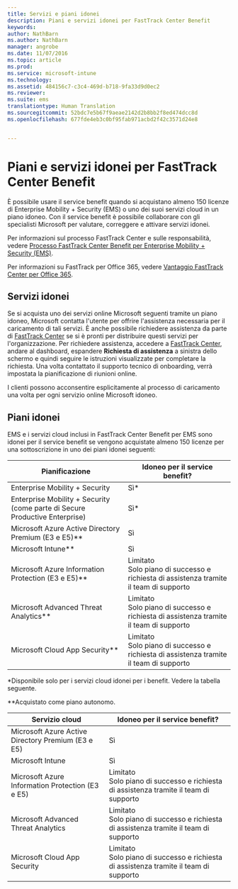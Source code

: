 ```yaml
---
title: Servizi e piani idonei
description: Piani e servizi idonei per FastTrack Center Benefit
keywords: 
author: NathBarn
ms.author: NathBarn
manager: angrobe
ms.date: 11/07/2016
ms.topic: article
ms.prod: 
ms.service: microsoft-intune
ms.technology: 
ms.assetid: 484156c7-c3c4-469d-b718-9fa33d9d0ec2
ms.reviewer: 
ms.suite: ems
translationtype: Human Translation
ms.sourcegitcommit: 52bdc7e5b67f9aeae2142d2b8bb2f8ed474dcc8d
ms.openlocfilehash: 677fde4eb3c0bf95fab971acbd2f42c3571d24e8


---
```


# <a name="fasttrack-center-benefit-eligible-services-and-plans"></a>Piani e servizi idonei per FastTrack Center Benefit
È possibile usare il service benefit quando si acquistano almeno 150 licenze di Enterprise Mobility + Security (EMS) o uno dei suoi servizi cloud in un piano idoneo. Con il service benefit è possibile collaborare con gli specialisti Microsoft per valutare, correggere e attivare servizi idonei.

Per informazioni sul processo FastTrack Center e sulle responsabilità, vedere [Processo FastTrack Center Benefit per Enterprise Mobility + Security (EMS)](fasttrack-center-benefit-process-for-enterprise-mobility-suite-ems.md).

Per informazioni su FastTrack per Office 365, vedere [Vantaggio FastTrack Center per Office 365](https://technet.microsoft.com/library/office-365-onboarding-benefit.aspx).

## <a name="eligible-services"></a>Servizi idonei
Se si acquista uno dei servizi online Microsoft seguenti tramite un piano idoneo, Microsoft contatta l'utente per offrire l'assistenza necessaria per il caricamento di tali servizi. È anche possibile richiedere assistenza da parte di [FastTrack Center](http://fasttrack.microsoft.com/) se si è pronti per distribuire questi servizi per l'organizzazione. Per richiedere assistenza, accedere a [FastTrack Center](http://fasttrack.microsoft.com/), andare al dashboard, espandere **Richiesta di assistenza** a sinistra dello schermo e quindi seguire le istruzioni visualizzate per completare la richiesta. Una volta contattato il supporto tecnico di onboarding, verrà impostata la pianificazione di riunioni online.

I clienti possono acconsentire esplicitamente al processo di caricamento una volta per ogni servizio online Microsoft idoneo.

## <a name="eligible-plans"></a>Piani idonei
EMS e i servizi cloud inclusi in FastTrack Center Benefit per EMS sono idonei per il service benefit se vengono acquistate almeno 150 licenze per una sottoscrizione in uno dei piani idonei seguenti:

|Pianificazione|Idoneo per il service benefit?|
|--------|-------------------------------------|
|Enterprise Mobility + Security |Sì*|
|Enterprise Mobility + Security (come parte di Secure Productive Enterprise)|Sì*|
|Microsoft Azure Active Directory Premium (E3 e E5)**|Sì|
|Microsoft Intune**|Sì|
|Microsoft Azure Information Protection (E3 e E5)**|Limitato</br>Solo piano di successo e richiesta di assistenza tramite il team di supporto|
|Microsoft Advanced Threat Analytics**|Limitato</br>Solo piano di successo e richiesta di assistenza tramite il team di supporto|
|Microsoft Cloud App Security**|Limitato</br>Solo piano di successo e richiesta di assistenza tramite il team di supporto|

*Disponibile solo per i servizi cloud idonei per i benefit. Vedere la tabella seguente.

**Acquistato come piano autonomo.

|Servizio cloud|Idoneo per il service benefit?|
|--------|-------------------------------------|
|Microsoft Azure Active Directory Premium (E3 e E5)|Sì|
|Microsoft Intune|Sì|
|Microsoft Azure Information Protection (E3 e E5)|Limitato</br>Solo piano di successo e richiesta di assistenza tramite il team di supporto|
|Microsoft Advanced Threat Analytics|Limitato</br>Solo piano di successo e richiesta di assistenza tramite il team di supporto|
|Microsoft Cloud App Security|Limitato</br>Solo piano di successo e richiesta di assistenza tramite il team di supporto|



<!--HONumber=Dec16_HO2-->


